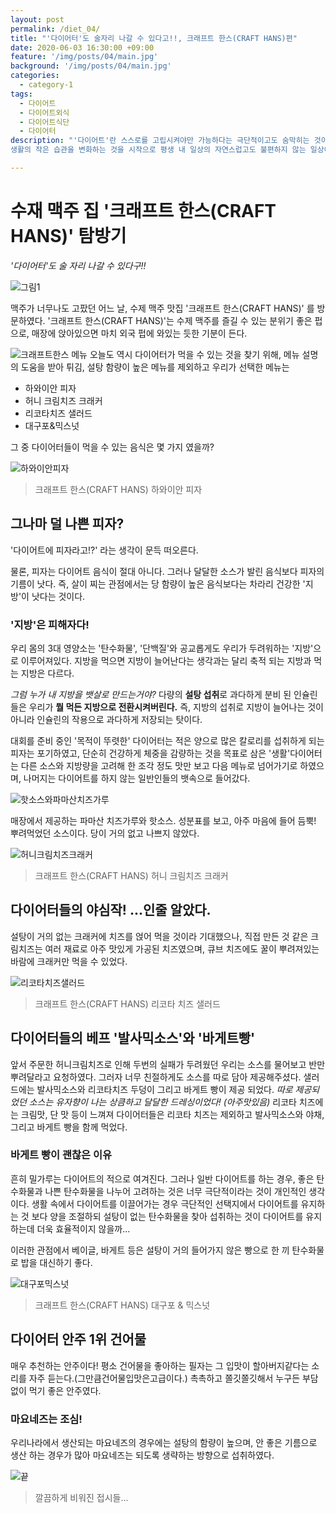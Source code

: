 ```yaml
---
layout: post
permalink: /diet_04/
title: "'다이어터'도 술자리 나갈 수 있다고!!, 크래프트 한스(CRAFT HANS)편"
date: 2020-06-03 16:30:00 +09:00
feature: '/img/posts/04/main.jpg'
background: '/img/posts/04/main.jpg'
categories:
  - category-1
tags:
  - 다이어트
  - 다이어트외식
  - 다이어트식단
  - 다이어터
description: "'다이어트'란 스스로를 고립시켜야만 가능하다는 극단적이고도 숨막히는 것이 아닌,
생활의 작은 습관을 변화하는 것을 시작으로 평생 내 일상의 자연스럽고도 불편하지 않는 일상이 되기를 희망한다."

---
```




# 수재 맥주 집 '크래프트 한스(CRAFT HANS)' 탐방기

*'다이어터'도 술 자리 나갈 수 있다구!!*



![그림1](/img/posts/04/main.jpg)

맥주가 너무나도 고팠던 어느 날, 수제 맥주 맛집 '크래프트 한스(CRAFT HANS)' 를 방문하였다.
'크래프트 한스(CRAFT HANS)'는 수제 맥주를 즐길 수 있는 분위기 좋은 펍으로,
 매장에 앉아있으면 마치 외국 펍에 와있는 듯한 기분이 든다.  



![크래프트한스 메뉴](/img/posts/04/03.jpg)
오늘도 역시 다이어터가 먹을 수 있는 것을 찾기 위해,
메뉴 설명의 도움을 받아 튀김, 설탕 함량이 높은 메뉴를 제외하고 우리가 선택한 메뉴는

* 하와이안 피자
* 허니 크림치즈 크래커
* 리코타치즈 샐러드
* 대구포&믹스넛

그 중 다이어터들이 먹을 수 있는 음식은 몇 가지 였을까?



![하와이안피자](/img/posts/04/05.jpg)

> 크래프트 한스(CRAFT HANS) 하와이안 피자

## 그나마 덜 나쁜 피자?

'다이어트에 피자라고!?' 라는 생각이 문득 떠오른다.

물론, 피자는 다이어트 음식이 절대 아니다. 
그러나 달달한 소스가 발린 음식보다 피자의 기름이 낫다.
즉, 살이 찌는 관점에서는 당 함량이 높은 음식보다는 차라리 건강한 '지방'이 낫다는 것이다.



### '지방'은 피해자다!

우리 몸의 3대 영양소는 '탄수화물', '단백질'와 공교롭게도 우리가 두려워하는 '지방'으로 이루어져있다.
지방을 먹으면 지방이 늘어난다는 생각과는 달리 축적 되는 지방과 먹는 지방은 다르다.

*그럼 누가 내 지방을 뱃살로 만드는거야?*
다량의 **설탕 섭취**로 과다하게 분비 된 인슐린들은 우리가 **뭘 먹든 지방으로 전환시켜버린다.**
즉, 지방의 섭취로 지방이 늘어나는 것이 아니라 인슐린의 작용으로 과다하게 저장되는 탓이다.



대회를 준비 중인 '목적이 뚜렷한' 다이어터는 적은 양으로 많은 칼로리를 섭취하게 되는 피자는 포기하였고,
단순히 건강하게 체중을 감량하는 것을 목표로 삼은 '생활'다이어터는 다른 소스와 지방량을 고려해 한 조각 정도 맛만 보고 다음 메뉴로 넘어가기로 하였으며, 나머지는 다이어트를 하지 않는 일반인들의 뱃속으로 들어갔다.



![핫소스와파마산치즈가루](C:/img/posts/04/055.jpg)

매장에서 제공하는 파마산 치즈가루와 핫소스. 
성분표를 보고, 아주 마음에 들어 듬뿍! 뿌려먹었던 소스이다.
당이 거의 없고 나쁘지 않았다.





![허니크림치즈크래커](/img/posts/04/06.jpg)

> 크래프트 한스(CRAFT HANS) 허니 크림치즈 크래커

## 다이어터들의 야심작! ...인줄 알았다.

설탕이 거의 없는 크래커에 치즈를 얹어 먹을 것이라 기대했으나,
직접 만든 것 같은 크림치즈는 여러 재료로 아주 맛있게 가공된 치즈였으며,
큐브 치즈에도 꿀이 뿌려져있는 바람에 크래커만 먹을 수 있었다.





![리코타치즈샐러드](/img/posts/04/07.jpg)

> 크래프트 한스(CRAFT HANS) 리코타 치즈 샐러드

## 다이어터들의 베프 '발사믹소스'와 '바게트빵'

앞서 주문한 허니크림치즈로 인해 두번의 실패가 두려웠던 우리는
소스를 물어보고 반만 뿌려달라고 요청하였다. 그러자 너무 친절하게도 소스를 따로 담아 제공해주셨다.
샐러드에는 발사믹소스와 리코타치즈 두덩이 그리고 바게트 빵이 제공 되었다.
*따로 제공되었던 소스는 유자향이 나는 상큼하고 달달한 드레싱이었다! (아주맛있음)*
리코타 치즈에는 크림맛, 단 맛 등이 느껴져 다이어터들은 리코타 치즈는 제외하고 발사믹소스와 야채, 그리고 바게트 빵을 함께 먹었다.

### 바게트 빵이 괜찮은 이유

흔히 밀가루는 다이어트의 적으로 여겨진다.
그러나 일반 다이어트를 하는 경우, 좋은 탄수화물과 나쁜 탄수화물을 나누어 고려하는 것은 너무 극단적이라는 것이 개인적인 생각이다.
생활 속에서 다이어트를 이끌어가는 경우 극단적인 선택지에서 다이어트를 유지하는 것 보다 양을 조절하되 설탕이 없는 탄수화물을 찾아 섭취하는 것이 다이어트를 유지하는데 더욱 효율적이지 않을까...

이러한 관점에서 베이글, 바게트 등은 설탕이 거의 들어가지 않은 빵으로 한 끼 탄수화물로 밥을 대신하기 좋다. 





![대구포믹스넛](/img/posts/04/08.jpg)

> 크래프트 한스(CRAFT HANS) 대구포 & 믹스넛

## 다이어터 안주 1위 건어물

매우 추천하는 안주이다!
평소 건어물을 좋아하는 필자는 그 입맛이 할아버지같다는 소리를 자주 듣는다.(그만큼건어물입맛은고급이다.)
촉촉하고 쫄깃쫄깃해서 누구든 부담없이 먹기 좋은 안주였다.



### 마요네즈는 조심!

우리나라에서 생산되는 마요네즈의 경우에는 설탕의 함량이 높으며,
안 좋은 기름으로 생산 하는 경우가 많아 마요네즈는 되도록 생략하는 방향으로 섭취하였다.





![끝](/img/posts/04/09.jpg)

> 깔끔하게 비워진 접시들...
